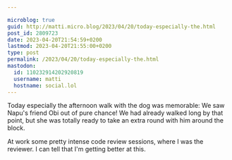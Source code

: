 ```yaml
---

microblog: true
guid: http://matti.micro.blog/2023/04/20/today-especially-the.html
post_id: 2809723
date: 2023-04-20T21:54:59+0200
lastmod: 2023-04-20T21:55:00+0200
type: post
permalink: /2023/04/20/today-especially-the.html
mastodon:
  id: 110232914202920819
  username: matti
  hostname: social.lol
---
```

Today especially the afternoon walk with the dog was memorable: We saw Napu's friend Obi out of pure chance! We had already walked long by that point, but she was totally ready to take an extra round with him around the block.

At work some pretty intense code review sessions, where I was the reviewer. I can tell that I'm getting better at this.
